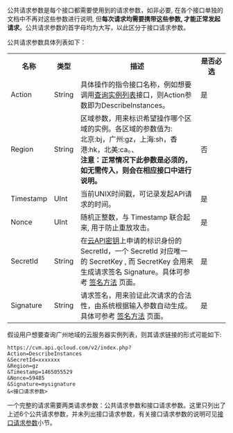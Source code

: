 公共请求参数是每个接口都需要使用到的请求参数，如非必要, 在各个接口单独的文档中不再对这些参数进行说明, 但**每次请求均需要携带这些参数, 才能正常发起请求**。公共请求参数的首字母均为大写，以此区分于接口请求参数。

公共请求参数具体列表如下：

<table class="t">
<tbody><tr>
<th> <b>名称</b>
</th><th> <b>类型</b>
</th><th> <b>描述</b>
</th><th width="50"> <b>是否必选</b>
</th></tr>
<tr>
<td> Action
</td><td> String
</td><td> 具体操作的指令接口名称，例如想要调用<a href="/doc/api/229/831" title="查看实例列表">查询实例列表</a>接口，则Action参数即为DescribeInstances。
</td><td> 是
</td></tr>
<tr>
<td> Region
</td><td> String
</td><td> 区域参数，用来标识希望操作哪个区域的实例。各区域的参数值为: <br>北京:bj，广州:gz，上海:sh，香港:hk，北美:ca。、<br><B>注意：正常情况下此参数是必须的，如无需传入，则会在相应接口中进行说明。</B>
</td><td> 否
</td></tr>
<tr>
<td> Timestamp
</td><td> UInt
</td><td> 当前UNIX时间戳，可记录发起API请求的时间。
</td><td> 是
</td></tr>
<tr>
<td> Nonce
</td><td> UInt
</td><td> 随机正整数，与 Timestamp 联合起来, 用于防止重放攻击。
</td><td> 是
</td></tr>
<tr>
<td> SecretId
</td><td> String
</td><td> 在<a href="http://console.tcecqpoc.fsphere.cn/capi">云API密钥</a>上申请的标识身份的 SecretId，一个 SecretId 对应唯一的 SecretKey , 而 SecretKey 会用来生成请求签名 Signature。具体可参考 <a href="/doc/api/372/4214" title="签名方法">签名方法</a> 页面。
</td><td> 是
</td></tr>
<tr>
<td> Signature
</td><td> String
</td><td> 请求签名，用来验证此次请求的合法性，由系统根据输入参数自动生成。具体可参考 <a href="/doc/api/372/4214" title="签名方法">签名方法</a> 页面。
</td><td> 是
</td></tr></tbody></table>

假设用户想要查询广州地域的云服务器实例列表，则其请求链接的形式可能如下:

```
https://cvm.api.qcloud.com/v2/index.php?
Action=DescribeInstances
&SecretId=xxxxxxx
&Region=gz
&Timestamp=1465055529
&Nonce=59485
&Signature=mysignature
&<接口请求参数>
```

一个完整的请求需要两类请求参数：公共请求参数和接口请求参数。这里只列出了上述6个公共请求参数，并未列出接口请求参数，有关接口请求参数的说明可见<a href="/doc/api/372/接口请求参数" title="接口请求参数">接口请求参数</a>小节。